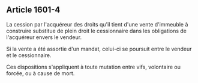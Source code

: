 Article 1601-4
----
La cession par l'acquéreur des droits qu'il tient d'une vente d'immeuble à
construire substitue de plein droit le cessionnaire dans les obligations de
l'acquéreur envers le vendeur.

Si la vente a été assortie d'un mandat, celui-ci se poursuit entre le vendeur et
le cessionnaire.

Ces dispositions s'appliquent à toute mutation entre vifs, volontaire ou forcée,
ou à cause de mort.
